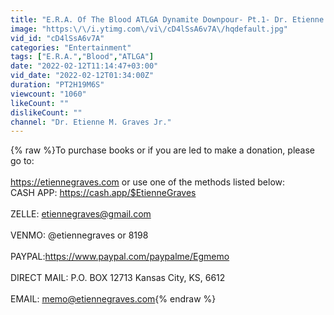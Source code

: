```yaml
---
title: "E.R.A. Of The Blood ATLGA Dynamite Downpour- Pt.1- Dr. Etienne Graves"
image: "https:\/\/i.ytimg.com\/vi\/cD4lSsA6v7A\/hqdefault.jpg"
vid_id: "cD4lSsA6v7A"
categories: "Entertainment"
tags: ["E.R.A.","Blood","ATLGA"]
date: "2022-02-12T11:14:47+03:00"
vid_date: "2022-02-12T01:34:00Z"
duration: "PT2H19M6S"
viewcount: "1060"
likeCount: ""
dislikeCount: ""
channel: "Dr. Etienne M. Graves Jr."
---
```

{% raw %}To purchase books or if you are led to make a donation, please go to: <br /><br /><a rel="nofollow" target="blank" href="https://etiennegraves.com">https://etiennegraves.com</a> or use one of the methods listed below: <br />CASH APP: <a rel="nofollow" target="blank" href="https://cash.app/$EtienneGraves">https://cash.app/$EtienneGraves</a> <br /><br />ZELLE: etiennegraves@gmail.com <br /><br />VENMO: @etiennegraves or 8198<br /><br /> PAYPAL:<a rel="nofollow" target="blank" href="https://www.paypal.com/paypalme/Egmemo">https://www.paypal.com/paypalme/Egmemo</a> <br /><br />DIRECT MAIL: P.O. BOX 12713 Kansas City, KS, 6612<br /><br />EMAIL: memo@etiennegraves.com{% endraw %}
